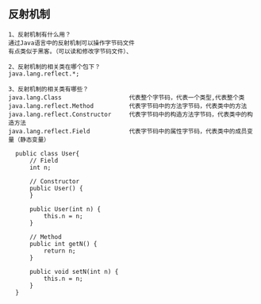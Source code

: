 ## 反射机制

    1、反射机制有什么用？
    通过Java语言中的反射机制可以操作字节码文件
    有点类似于黑客。（可以读和修改字节码文件）、
    
    2、反射机制的相关类在哪个包下？
    java.lang.reflect.*;
    
    3、反射机制的相关类有哪些？
    java.lang.Class                   代表整个字节码，代表一个类型,代表整个类
    java.lang.reflect.Method          代表字节码中的方法字节码，代表类中的方法
    java.lang.reflect.Constructor     代表字节码中的构造方法字节码，代表类中的构造方法
    java.lang.reflect.Field           代表字节码中的属性字节码，代表类中的成员变量（静态变量）

      public class User{
          // Field
          int n;

          // Constructor
          public User() {
          }

          public User(int n) {
              this.n = n;
          }

          // Method
          public int getN() {
              return n;
          }

          public void setN(int n) {
              this.n = n;
          }
      }
